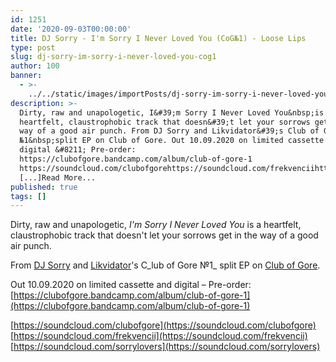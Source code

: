 ```yaml
---
id: 1251
date: '2020-09-03T00:00:00'
title: DJ Sorry - I'm Sorry I Never Loved You (CoG№1) - Loose Lips
type: post
slug: dj-sorry-im-sorry-i-never-loved-you-cog1
author: 100
banner:
  - >-
    ../../static/images/importPosts/dj-sorry-im-sorry-i-never-loved-you-cog1/image1251.jpeg
description: >-
  Dirty, raw and unapologetic, I&#39;m Sorry I Never Loved You&nbsp;is a
  heartfelt, claustrophobic track that doesn&#39;t let your sorrows get in the
  way of a good air punch. From DJ Sorry and Likvidator&#39;s Club of Gore
  №1&nbsp;split EP on Club of Gore. Out 10.09.2020 on limited cassette and
  digital &#8211; Pre-order:
  https://clubofgore.bandcamp.com/album/club-of-gore-1
  https://soundcloud.com/clubofgorehttps://soundcloud.com/frekvenciihttps://soundcloud.com/sorrylovers
  [...]Read More...
published: true
tags: []
---
```

Dirty, raw and unapologetic, _I'm Sorry I Never Loved You_ is a heartfelt, claustrophobic track that doesn't let your sorrows get in the way of a good air punch.

From [DJ Sorry](https://soundcloud.com/sorrylovers) and [Likvidator](https://www.discogs.com/artist/4674137-Likvidator)'s C_lub of Gore №1_ split EP on [Club of Gore](https://clubofgore.bandcamp.com/).

Out 10.09.2020 on limited cassette and digital – Pre-order: [https://clubofgore.bandcamp.com/album/club-of-gore-1](https://clubofgore.bandcamp.com/album/club-of-gore-1)

[](https://soundcloud.com/clubofgore?fbclid=IwAR1eiL5i0HNjTc21LtMkNKa0BumY2yRajs1jGQwN5aZzkIIy5A8w8I80iDY)[https://soundcloud.com/clubofgore](https://soundcloud.com/clubofgore)  
[https://soundcloud.com/frekvencii](https://soundcloud.com/frekvencii)  
[https://soundcloud.com/sorrylovers](https://soundcloud.com/sorrylovers)